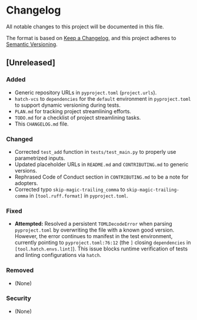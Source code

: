 # Changelog

All notable changes to this project will be documented in this file.

The format is based on [Keep a Changelog](https://keepachangelog.com/en/1.0.0/),
and this project adheres to [Semantic Versioning](https://semver.org/spec/v2.0.0.html).

## [Unreleased]

### Added
- Generic repository URLs in `pyproject.toml` (`project.urls`).
- `hatch-vcs` to `dependencies` for the `default` environment in `pyproject.toml` to support dynamic versioning during tests.
- `PLAN.md` for tracking project streamlining efforts.
- `TODO.md` for a checklist of project streamlining tasks.
- This `CHANGELOG.md` file.

### Changed
- Corrected `test_add` function in `tests/test_main.py` to properly use parametrized inputs.
- Updated placeholder URLs in `README.md` and `CONTRIBUTING.md` to generic versions.
- Rephrased Code of Conduct section in `CONTRIBUTING.md` to be a note for adopters.
- Corrected typo `skip-magic-trailing_comma` to `skip-magic-trailing-comma` in `[tool.ruff.format]` in `pyproject.toml`.

### Fixed
- **Attempted:** Resolved a persistent `TOMLDecodeError` when parsing `pyproject.toml` by overwriting the file with a known good version. However, the error continues to manifest in the test environment, currently pointing to `pyproject.toml:76:12` (the `]` closing `dependencies` in `[tool.hatch.envs.lint]`). This issue blocks runtime verification of tests and linting configurations via `hatch`.

### Removed
- (None)

### Security
- (None)
